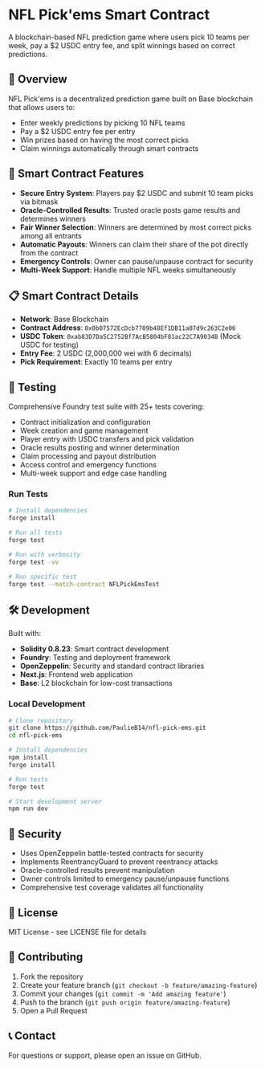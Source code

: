 # NFL Pick'ems Smart Contract

A blockchain-based NFL prediction game where users pick 10 teams per week, pay a $2 USDC entry fee, and split winnings based on correct predictions.

## 🏈 Overview

NFL Pick'ems is a decentralized prediction game built on Base blockchain that allows users to:
- Enter weekly predictions by picking 10 NFL teams
- Pay a $2 USDC entry fee per entry
- Win prizes based on having the most correct picks
- Claim winnings automatically through smart contracts

## 🚀 Smart Contract Features

- **Secure Entry System**: Players pay $2 USDC and submit 10 team picks via bitmask
- **Oracle-Controlled Results**: Trusted oracle posts game results and determines winners
- **Fair Winner Selection**: Winners are determined by most correct picks among all entrants
- **Automatic Payouts**: Winners can claim their share of the pot directly from the contract
- **Emergency Controls**: Owner can pause/unpause contract for security
- **Multi-Week Support**: Handle multiple NFL weeks simultaneously

## 📋 Smart Contract Details

- **Network**: Base Blockchain
- **Contract Address**: `0x0b07572EcDcb7709b48Ef1DB11a07d9c263C2e06`
- **USDC Token**: `0xab83D7Da5C2752Bf7AcB5804bF81ac22C7A9034B` (Mock USDC for testing)
- **Entry Fee**: 2 USDC (2,000,000 wei with 6 decimals)
- **Pick Requirement**: Exactly 10 teams per entry

## 🧪 Testing

Comprehensive Foundry test suite with 25+ tests covering:
- Contract initialization and configuration
- Week creation and game management
- Player entry with USDC transfers and pick validation
- Oracle results posting and winner determination
- Claim processing and payout distribution
- Access control and emergency functions
- Multi-week support and edge case handling

### Run Tests
```bash
# Install dependencies
forge install

# Run all tests
forge test

# Run with verbosity
forge test -vv

# Run specific test
forge test --match-contract NFLPickEmsTest
```

## 🛠 Development

Built with:
- **Solidity 0.8.23**: Smart contract development
- **Foundry**: Testing and deployment framework
- **OpenZeppelin**: Security and standard contract libraries
- **Next.js**: Frontend web application
- **Base**: L2 blockchain for low-cost transactions

### Local Development
```bash
# Clone repository
git clone https://github.com/PaulieB14/nfl-pick-ems.git
cd nfl-pick-ems

# Install dependencies
npm install
forge install

# Run tests
forge test

# Start development server
npm run dev
```

## 🔐 Security

- Uses OpenZeppelin battle-tested contracts for security
- Implements ReentrancyGuard to prevent reentrancy attacks
- Oracle-controlled results prevent manipulation
- Owner controls limited to emergency pause/unpause functions
- Comprehensive test coverage validates all functionality

## 📄 License

MIT License - see LICENSE file for details

## 🤝 Contributing

1. Fork the repository
2. Create your feature branch (`git checkout -b feature/amazing-feature`)
3. Commit your changes (`git commit -m 'Add amazing feature'`)
4. Push to the branch (`git push origin feature/amazing-feature`)
5. Open a Pull Request

## 📞 Contact

For questions or support, please open an issue on GitHub.
